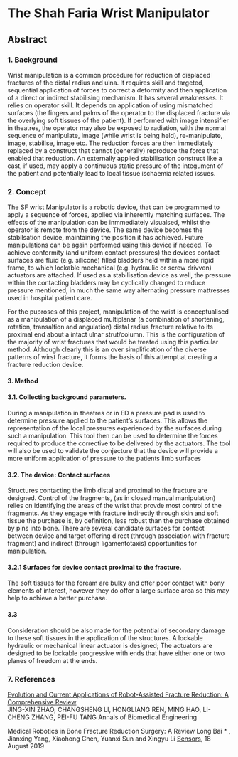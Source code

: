 # The Shah Faria Wrist Manipulator

## Abstract

### 1. Background
Wrist manipulation is a common procedure for reduction of displaced fractures of the distal radius and ulna.  It requires skill and targeted, sequential application of forces to correct a deformity and then application of a direct or indirect stabilising mechanism.  It has several weaknesses.  It relies on operator skill.  It depends on application of using mismatched surfaces (the fingers and palms of the operator to the displaced fracture via the overlying soft tissues of the patient). If performed with image intensifier in theatres, the operator may also be exposed to radiation, with the normal sequence of manipulate, image (while wrist is being held), re-manipulate, image, stabilise, image etc. The reduction forces are then immediately replaced by a construct that cannot (generally) reproduce the force that enabled that reduction.  An externally applied stabilisation construct like a cast, if used, may apply a continuous static pressure of the integument of the patient and potentially lead to local tissue ischaemia related issues.

### 2.  Concept
The SF wrist Manipulator is a robotic device, that can be programmed to apply a sequence of forces, applied via inherently matching surfaces.  The effects of the manipulation can be inmmediately visualsed, whilst the operator is remote from the device. The same device becomes the stabilsation device, maintaining the position it has achieved.  Future manipulations can be again performed using this device if needed.  To achieve conformity (and uniform contact pressures) the devices contact surfaces are fluid (e.g. silicone) filled bladders held within a more rigid frame, to which lockable mechanical (e.g. hydraulic or screw drivven) actuators are attached.  If used as a stabilisation device as well, the pressure within the contacting bladders may be cyclically changed to reduce pressure mentioned, in much the same way alternating pressure mattresses used in hospital patient care.

For the puproses of this project, manipulation of the wrist is conceptualised as a manipulation of a displaced multiplanar (a combination of shortening, rotation, transaltion and angulation) distal radius fracture relative to its proximal end about a intact ulnar strut/column.  This is the configuration of the majority of wrist fractures that would be treated using this particular method. Although clearly this is an over simplification of the diverse patterns of wirst fracture, it forms the basis of this attempt at creating a fracture reduction device.

#### 3. Method

#### 3.1. Collecting background parameters.
During a manipulation in theatres or in ED a pressure pad is used to determine pressure applied to the patient’s surfaces.  This allows the representation of the local pressures experienced by the surfaces during such a manipulation.  This tool then can be used to determine the forces required to produce the corrective to be delivered by the actuators.  The tool will also be used to validate the conjecture that the device will provide a more uniform application of pressure to the patients limb surfaces

#### 3.2. The device: Contact surfaces
Structures contacting the limb distal and proximal to the fracture are designed. Control of the fragments, (as in closed manual manipulation) relies on identifying the areas of the wrist that provde most control of the fragments. As they engage with fracture indirectly through skin and soft tissue the purchase is, by definition, less robust than the purchase obtained by pins into bone. There are several candidate surfaces for contact between device and target offering direct (through association with fracture fragment) and indirect (through ligamentotaxis) opportunities for manipulation.  

#### 3.2.1 Surfaces for device contact proximal to the fracture.
The soft tissues for the foream are bulky and offer poor contact with bony elements of interest, however they do offer a large surface area so this may help to achieve a better purchase.  

#### 3.3
Consideration should be also made for the potential of secondary damage to these soft tissues in the application of the structures. 
A lockable hydraulic or mechanical linear actuator is designed;  The actuators are designed to be lockable progressive with ends that have either one or two planes of freedom at the ends.  


### 7. References

[Evolution and Current Applications of Robot-Assisted Fracture Reduction: A Comprehensive Review](https://doi.org/10.1007/s10439-019-02332-y)  
JING-XIN ZHAO, CHANGSHENG LI, HONGLIANG REN, MING HAO, LI-CHENG ZHANG, PEI-FU TANG
Annals of Biomedical Engineering 

Medical Robotics in Bone Fracture Reduction Surgery: A Review
Long Bai * , Jianxing Yang, Xiaohong Chen, Yuanxi Sun and Xingyu Li
[Sensors](http://www.mdpi.com/journal/sensors), 18 August 2019 


